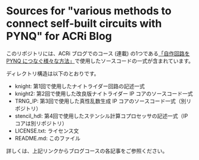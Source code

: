 Sources for "various methods to connect self-built circuits with PYNQ" for ACRi Blog
====================================================================================

このリポジトリには、ACRi ブログでのコース (連載) の1つである<a href="https://www.acri.c.titech.ac.jp/wordpress/archives/category/21q1-01b">「自作回路を PYNQ につなぐ様々な方法」</a>で使用したソースコードの一式が含まれています。

ディレクトリ構造は以下のとおりです。

- knight: 第1回で使用したナイトライダー回路の記述一式
- knight2: 第2回で使用した改良版ナイトライダー IP コアのソースコード一式
- TRNG_IP: 第3回で使用した真性乱数生成 IP コアのソースコード一式（別リポジトリ）
- stencil_hdl: 第4回で使用したステンシル計算コプロセッサの記述一式（IP コアは別リポジトリ）
- LICENSE.txt: ライセンス文
- README.md: このファイル

詳しくは、上記リンクからブログコースの各記事をご参照ください。